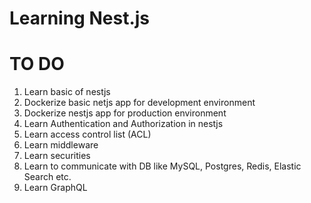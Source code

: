 # Learning Nest.js

# TO DO
1. Learn basic of nestjs
2. Dockerize basic netjs app for development environment
3. Dockerize nestjs app for production environment
4. Learn Authentication and Authorization in nestjs
5. Learn access control list (ACL)
6. Learn middleware
7. Learn securities
8. Learn to communicate with DB like MySQL, Postgres, Redis, Elastic Search etc.
7. Learn GraphQL